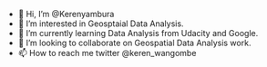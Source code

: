 - 👋 Hi, I’m @Kerenyambura
- 👀 I’m interested in Geosptaial Data Analysis.
- 🌱 I’m currently learning Data Analysis from Udacity and Google.
- 💞️ I’m looking to collaborate on Geospatial Data Analysis work.
- 📫 How to reach me twitter @keren_wangombe

<!---
Kerenyambura/Kerenyambura is a ✨ special ✨ repository because its `README.md` (this file) appears on your GitHub profile.
You can click the Preview link to take a look at your changes.
--->
